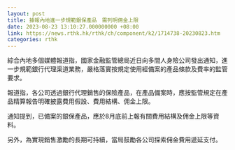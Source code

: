 ```yaml
---
layout: post
title: 據報內地進一步規範銀保產品　需列明佣金上限
date: 2023-08-23 13:10:27.000000000 +08:00
link: https://news.rthk.hk/rthk/ch/component/k2/1714738-20230823.htm
categories: rthk
---
```


綜合內地多個媒體報道指，國家金融監管總局近日向多間人身險公司發出通知，進一步規範銀行代理渠道業務，嚴格落實按規定使用經備案的產品條款及費率的監管要求。

報道指，各公司透過銀行代理銷售的保險產品，在產品備案時，應按監管規定在產品精算報告明確披露費用假設、費用結構、佣金上限。

通知提到，已備案的銀保產品，應於8月底前上報有關費用結構及佣金上限等資料。

另外，為實現銷售激勵的長期可持續，當局鼓勵各公司探索佣金費用遞延支付。

